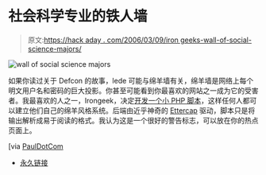 # 社会科学专业的铁人墙

> 原文:[https://hack aday . com/2006/03/09/iron geeks-wall-of-social-science-majors/](https://hackaday.com/2006/03/09/irongeeks-wall-of-social-science-majors/)

![wall of social science majors](../Images/301fdf83bfc415be569436d778b28435.png)

如果你读过关于 Defcon 的故事，lede 可能与绵羊墙有关，绵羊墙是网络上每个明文用户名和密码的巨大投影。你甚至可能看到你最喜欢的网站之一成为它的受害者。我最喜欢的人之一，Irongeek，决定[开发一个小 PHP 脚本](http://www.irongeek.com/i.php?page=security/wallofshame)，这样任何人都可以建立他们自己的绵羊风格系统。后端由近乎神奇的 [Ettercap](http://ettercap.sourceforge.net/) 驱动，脚本只是将输出解析成易于阅读的格式。我认为这是一个很好的警告标志，可以放在你的热点页面上。

[via [PaulDotCom](http://www.pauldotcom.com/2006/03/pauldotcom_security_weekly_epi_18.html)

*   [永久链接](http://www.irongeek.com/i.php?page=security/wallofshame)